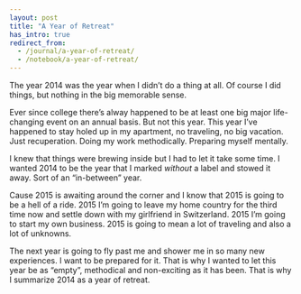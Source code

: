 ```yaml
---
layout: post
title: "A Year of Retreat"
has_intro: true
redirect_from:
  - /journal/a-year-of-retreat/
  - /notebook/a-year-of-retreat/
---
```


The year 2014 was the year when I didn’t do a thing at all. Of course I did things, but nothing in the big memorable sense.

Ever since college there’s alway happened to be at least one big major life-changing event on an annual basis. But not this year. This year I’ve happened to stay holed up in my apartment, no traveling, no big vacation. Just recuperation. Doing my work methodically. Preparing myself mentally.

I knew that things were brewing inside but I had to let it take some time. I wanted 2014 to be the year that I marked *without* a label and stowed it away. Sort of an “in-between” year.

Cause 2015 is awaiting around the corner and I know that 2015 is going to be a hell of a ride. 2015 I’m going to leave my home country for the third time now and settle down with my girlfriend in Switzerland. 2015 I’m going to start my own business. 2015 is going to mean a lot of traveling and also a lot of unknowns.

The next year is going to fly past me and shower me in so many new experiences. I want to be prepared for it. That is why I wanted to let this year be as “empty”, methodical and non-exciting as it has been. That is why I summarize 2014 as a year of retreat.

